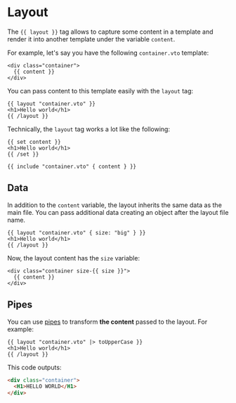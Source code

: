 # Layout

The `{{ layout }}` tag allows to capture some content in a template and render
it into another template under the variable `content`.

For example, let's say you have the following `container.vto` template:

```vento
<div class="container">
  {{ content }}
</div>
```

You can pass content to this template easily with the `layout` tag:

```vento
{{ layout "container.vto" }}
<h1>Hello world</h1>
{{ /layout }}
```

Technically, the `layout` tag works a lot like the following:

```vento
{{ set content }}
<h1>Hello world</h1>
{{ /set }}

{{ include "container.vto" { content } }}
```

## Data

In addition to the `content` variable, the layout inherits the same data as the
main file. You can pass additional data creating an object after the layout file name.

```vento
{{ layout "container.vto" { size: "big" } }}
<h1>Hello world</h1>
{{ /layout }}
```

Now, the layout content has the `size` variable:

```vento
<div class="container size-{{ size }}">
  {{ content }}
</div>
```

## Pipes

You can use [pipes](./pipes.md) to transform **the content** passed to the layout. For example:

```vento
{{ layout "container.vto" |> toUpperCase }}
<h1>Hello world</h1>
{{ /layout }}
```

This code outputs:

```html
<div class="container">
  <H1>HELLO WORLD</H1>
</div>
```